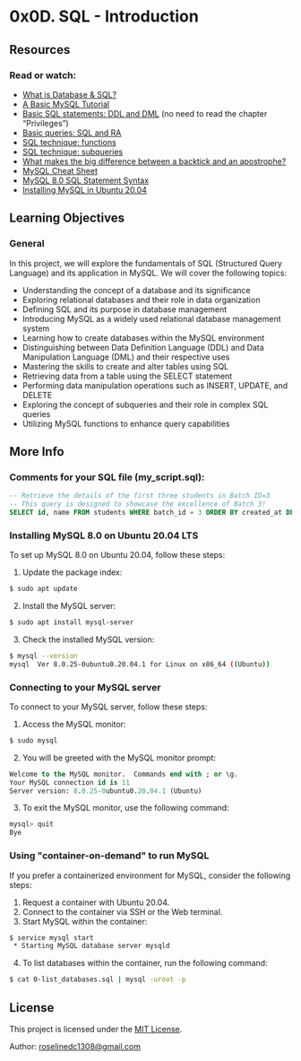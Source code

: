 # 0x0D. SQL - Introduction

## Resources
### Read or watch:

- [What is Database & SQL?](link-to-resource)
- [A Basic MySQL Tutorial](link-to-resource)
- [Basic SQL statements: DDL and DML](link-to-resource) (no need to read the chapter “Privileges”)
- [Basic queries: SQL and RA](link-to-resource)
- [SQL technique: functions](link-to-resource)
- [SQL technique: subqueries](link-to-resource)
- [What makes the big difference between a backtick and an apostrophe?](link-to-resource)
- [MySQL Cheat Sheet](link-to-resource)
- [MySQL 8.0 SQL Statement Syntax](link-to-resource)
- [Installing MySQL in Ubuntu 20.04](link-to-resource)

## Learning Objectives
### General
In this project, we will explore the fundamentals of SQL (Structured Query Language) and its application in MySQL. We will cover the following topics:

- Understanding the concept of a database and its significance
- Exploring relational databases and their role in data organization
- Defining SQL and its purpose in database management
- Introducing MySQL as a widely used relational database management system
- Learning how to create databases within the MySQL environment
- Distinguishing between Data Definition Language (DDL) and Data Manipulation Language (DML) and their respective uses
- Mastering the skills to create and alter tables using SQL
- Retrieving data from a table using the SELECT statement
- Performing data manipulation operations such as INSERT, UPDATE, and DELETE
- Exploring the concept of subqueries and their role in complex SQL queries
- Utilizing MySQL functions to enhance query capabilities

## More Info
### Comments for your SQL file (my_script.sql):

```sql
-- Retrieve the details of the first three students in Batch ID=3
-- This query is designed to showcase the excellence of Batch 3!
SELECT id, name FROM students WHERE batch_id = 3 ORDER BY created_at DESC LIMIT 3;
```

### Installing MySQL 8.0 on Ubuntu 20.04 LTS
To set up MySQL 8.0 on Ubuntu 20.04, follow these steps:

1. Update the package index:
```bash
$ sudo apt update
```

2. Install the MySQL server:
```bash
$ sudo apt install mysql-server
```

3. Check the installed MySQL version:
```bash
$ mysql --version
mysql  Ver 8.0.25-0ubuntu0.20.04.1 for Linux on x86_64 ((Ubuntu))
```

### Connecting to your MySQL server
To connect to your MySQL server, follow these steps:

1. Access the MySQL monitor:
```bash
$ sudo mysql
```

2. You will be greeted with the MySQL monitor prompt:
```sql
Welcome to the MySQL monitor.  Commands end with ; or \g.
Your MySQL connection id is 11
Server version: 8.0.25-0ubuntu0.20.04.1 (Ubuntu)
```

3. To exit the MySQL monitor, use the following command:
```sql
mysql> quit
Bye
```

### Using "container-on-demand" to run MySQL
If you prefer a containerized environment for MySQL, consider the following steps:

1. Request a container with Ubuntu 20.04.
2. Connect to the container via SSH or the Web terminal.
3. Start MySQL within the container:
```bash
$ service mysql start
 * Starting MySQL database server mysqld
```

4. To list databases within the container, run the following command:
```bash
$ cat 0-list_databases.sql | mysql -uroot -p
```

## License
This project is licensed under the [MIT License](link-to-license).

Author: <LynneDC> <roselinedc1308@gmail.com>

